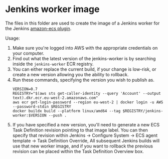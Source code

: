 # Jenkins worker image

The files in this folder are used to create the image of a Jenkins worker for the Jenkins [amazon-ecs plugin].

[amazon-ecs plugin]: https://wiki.jenkins.io/display/JENKINS/Amazon+EC2+Container+Service+Plugin

Usage:
1. Make sure you're logged into AWS with the appropriate credentials on your computer.
2. Find out what the latest version of the jenkins-worker is by searching inside the `jenkins-worker` ECR registry.
3. You can either replace the current build, if your change is low-risk, or create a new version allowing you
   the ability to rollback.
4. Run these commands, specifying the version you wish to publish as.
   ```shell
   VERSION=0.7
   REGISTRY="$(aws sts get-caller-identity --query 'Account' --output text).dkr.ecr.eu-west-2.amazonaws.com"
   aws ecr get-login-password --region eu-west-2 | docker login -u AWS --password-stdin $REGISTRY
   docker buildx build --platform linux/amd64 --tag $REGISTRY/jenkins-worker:$VERSION --push .
   ```
5. If you have specified a new version, you'll need to generate a new ECS Task Definition revision pointing to 
   that image label.
   You can then specify that revision within Jenkins -> Configure System -> ECS agent template -> Task Definition Override,
   All subsequent Jenkins builds will use that new worker image, and if you want to rollback the previous revision
   can be placed within the Task Definition Overview box.